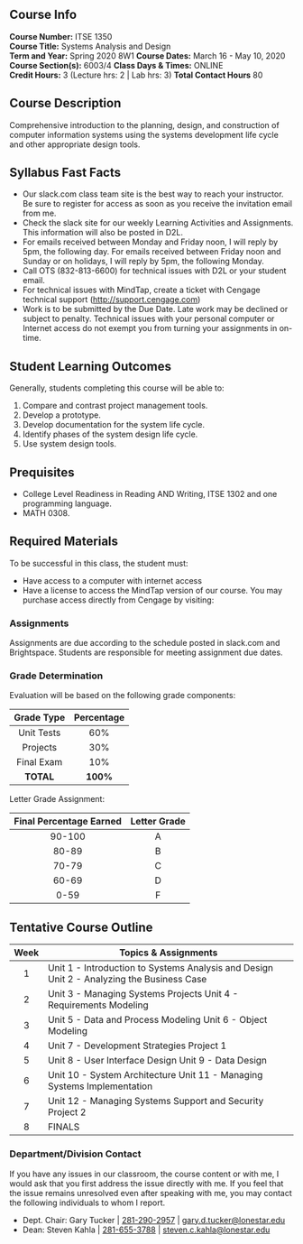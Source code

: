 ## Course Info
**Course Number:** ITSE 1350  
**Course Title:** Systems Analysis and Design  
**Term and Year:** Spring 2020 8W1
**Course Dates:** March 16 - May 10, 2020
**Course Section(s):** 6003/4 
**Class Days & Times:** ONLINE  
**Credit Hours:** 3 (Lecture hrs: 2 | Lab hrs: 3)
**Total Contact Hours** 80

## Course Description  
Comprehensive introduction to the planning, design, and construction of computer information systems using the systems development life cycle and other appropriate design tools.

## Syllabus Fast Facts
* Our slack.com class team site is the best way to reach your instructor. Be sure to register for access as soon as you receive the invitation email from me.
* Check the slack site for our weekly Learning Activities and Assignments. This information will also be posted in D2L.
* For emails received between Monday and Friday noon, I will reply by 5pm, the following day. For emails received between Friday noon and Sunday or on holidays, I will reply by 5pm, the following Monday.
* Call OTS (832-813-6600) for technical issues with D2L or your student email.
* For technical issues with MindTap, create a ticket with Cengage technical support (http://support.cengage.com)
* Work is to be submitted by the Due Date. Late work may be declined or subject to penalty. Technical issues with your personal computer or Internet access do not exempt you from turning your assignments in on-time.

## Student Learning Outcomes  

Generally, students completing this course will be able to:

1. Compare and contrast project management tools. 
2. Develop a prototype.
3. Develop documentation for the system life cycle. 
4. Identify phases of the system design life cycle.
5. Use system design tools.

## Prequisites  
* College Level Readiness in Reading AND Writing, ITSE 1302 and one programming language. 
* MATH 0308.  

## Required Materials  
To be successful in this class, the student must:  

* Have access to a computer with internet access  
* Have a license to access the MindTap version of our course. You may purchase access directly from Cengage by visiting:

### Assignments
Assignments are due according to the schedule posted in slack.com and Brightspace.  Students are responsible for meeting assignment due dates.    

### Grade Determination  

Evaluation will be based on the following grade components:

| Grade Type | Percentage |
| :---------: | :------: |
| Unit Tests  | 60% |
| Projects | 30% |
| Final Exam | 10% |
| **TOTAL** | **100%** |


Letter Grade Assignment:

| Final Percentage Earned | Letter Grade |
| :----------: | :------: |
| 90-100 | A |
| 80-89 | B |
| 70-79 | C |
| 60-69 | D |
| 0-59 | F |

## Tentative Course Outline 
| Week | Topics & Assignments |
| :---: | -------------- | 
| 1 | Unit 1 - Introduction to Systems Analysis and Design Unit 2 - Analyzing the Business Case|  
| 2 | Unit 3 - Managing Systems Projects Unit 4 - Requirements Modeling |  
| 3 | Unit 5 - Data and Process Modeling Unit 6 - Object Modeling |  
| 4 | Unit 7 - Development Strategies Project 1|  
| 5 | Unit 8 - User Interface Design Unit 9 - Data Design |
| 6 | Unit 10 - System Architecture Unit 11 - Managing Systems Implementation|
| 7 | Unit 12 - Managing Systems Support and Security Project 2 |
| 8 | FINALS |


### Department/Division Contact
If you have any issues in our classroom, the course content or with me, I would ask that you first address the issue directly with me.  If you feel that the issue remains unresolved even after speaking with me, you may contact the following individuals to whom I report.

* Dept. Chair: Gary Tucker | <a href="tel:281-290-2957">281-290-2957</a> | <a href="mailto:gary.d.tucker@lonestar.edu">gary.d.tucker@lonestar.edu</a>
* Dean: Steven Kahla | <a href="tel:281-655-3788">281-655-3788</a> | <a href="mailto:steven.c.kahla@lonestar.edu">steven.c.kahla@lonestar.edu</a>